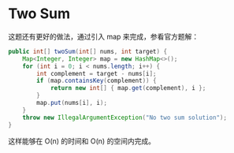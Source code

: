 # Two Sum

这题还有更好的做法，通过引入 map 来完成，参看官方题解：

```java
public int[] twoSum(int[] nums, int target) {
    Map<Integer, Integer> map = new HashMap<>();
    for (int i = 0; i < nums.length; i++) {
        int complement = target - nums[i];
        if (map.containsKey(complement)) {
            return new int[] { map.get(complement), i };
        }
        map.put(nums[i], i);
    }
    throw new IllegalArgumentException("No two sum solution");
}
```

这样能够在 O(n) 的时间和 O(n) 的空间内完成。

